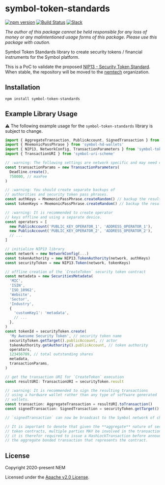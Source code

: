 # symbol-token-standards

[![npm version](https://badge.fury.io/js/symbol-token-standards.svg)](https://badge.fury.io/js/symbol-token-standards)
[![Build Status](https://travis-ci.com/nemgrouplimited/symbol-token-standards.svg?branch=main)](https://travis-ci.com/nemgrouplimited/symbol-token-standards)
[![Slack](https://img.shields.io/badge/chat-on%20slack-green.svg)](https://symbol.slack.com/messages/CB0UU89GS//)

*The author of this package cannot be held responsible for any loss of money or any malintentioned usage forms of this package. Please use this package with caution.*

Symbol Token Standards library to create security tokens / financial instruments for the Symbol platform.

This is a PoC to validate the proposed [NIP13 - Security Token Standard](https://github.com/nemtech/NIP/blob/main/NIPs/nip-0013.md). When stable, the repository will be moved to the [nemtech](https://github.com/nemtech) organization.

## Installation

`npm install symbol-token-standards`

## Example Library Usage

:warning: The following example usage for the `symbol-token-standards` library is subject to change.

```javascript
import { AggregateTransaction, PublicAccount, SignedTransaction } from 'symbol-sdk'
import { MnemonicPassPhrase } from 'symbol-hd-wallets'
import { NIP13, NetworkConfig, TransactionParameters } from 'symbol-token-standards'
import { TransactionURI } from 'symbol-uri-scheme'

// :warning: The following settings are network specific and may need changes
const transactionParams = new TransactionParameters(
  Deadline.create(),
  750000, // maxFee
)

// :warning: You should create separate backups of
// authorities and security token pass phrases.
const authKeys = MnemonicPassPhrase.createRandom() // backup the resulting 24-words safely!
const tokenKeys = MnemonicPassPhrase.createRandom() // backup the resulting 24-words safely!

// :warning: It is recommended to create operator
// keys offline and using a separate device.
const operators = [
  new PublicAccount('PUBLIC_KEY_OPERATOR_1', 'ADDRESS_OPERATOR_1'),
  new PublicAccount('PUBLIC_KEY_OPERATOR_2', 'ADDRESS_OPERATOR_2'),
  // ...
]

// initialize NIP13 library
const network = new NetworkConfig(...)
const tokenAuthority = new NIP13.TokenAuthority(network, authKeys)
const securityToken = new NIP13.Token(network, tokenKeys)

// offline creation of the `CreateToken` security token contract
const metadata = new SecuritiesMetadata(
  'MIC',
  'ISIN',
  'ISO_10962',
  'Website',
  'Sector',
  'Industry',
  {
    'customKey1': 'metadata',
    // ...
  },
)
const tokenId = securityToken.create(
  'My Awesome Security Token', // security token name
  securityToken.getTarget().publicAccount, // actor
  tokenAuthority.getAuthority().publicAccount, // token authority
  operators,
  123456789, // total outstanding shares
  metadata,
  transactionParams,
)

// get the transaction URI for `CreateToken` execution
const resultURI: TransactionURI = securityToken.result

// :warning: It is recommended to sign the resulting transactions
// using a hardware wallet rather than any type of software generated
// wallets.
const transaction: AggregateTransaction = resultURI.toTransaction()
const signedTransaction: SignedTransaction = securityToken.getTarget().sign(transaction, 'networkGenerationHash')

// `signedTransaction` can now be broadcast to the Symbol network of choice.

// It is important to denote that given the **aggregate** nature of security
// token contracts, multiple parties MAY be involved in the transaction and
// it is therefor required to issue a HashLockTransaction before announcing
// the aggregate bonded transaction that represents the contract.
```

## License

Copyright 2020-present NEM

Licensed under the [Apache v2.0 License](LICENSE).
